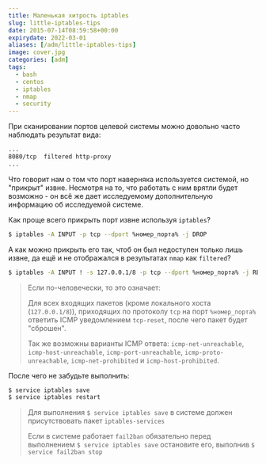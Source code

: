 ```yaml
---
title: Маленькая хитрость iptables
slug: little-iptables-tips
date: 2015-07-14T08:59:58+00:00
expirydate: 2022-03-01
aliases: [/adm/little-iptables-tips]
image: cover.jpg
categories: [adm]
tags:
  - bash
  - centos
  - iptables
  - nmap
  - security
---
```


При сканировании портов целевой системы можно довольно часто наблюдать результат вида:

```bash
...
8080/tcp  filtered http-proxy
...
```

Что говорит нам о том что порт наверняка используется системой, но "прикрыт" извне. Несмотря на то, что работать с ним врятли будет возможно - он всё же дает исследуемому дополнительную информацию об исследуемой системе.

Как проще всего прикрыть порт извне используя `iptables`?

```bash
$ iptables -A INPUT -p tcp --dport %номер_порта% -j DROP
```

А как можно прикрыть его так, чтоб он был недоступен только лишь извне, да ещё и не отображался в результатах `nmap` как `filtered`?

```bash
$ iptables -A INPUT ! -s 127.0.0.1/8 -p tcp --dport %номер_порта% -j REJECT --reject-with tcp-reset
```

> Если по-человечески, то это означает:
>
> Для всех входящих пакетов (кроме локального хоста (`127.0.0.1/8`)), приходящих по протоколу `tcp` на порт `%номер_порта%` ответить ICMP уведомлением `tcp-reset`, после чего пакет будет "сброшен".
>
> Так же возможны варианты ICMP ответа: `icmp-net-unreachable`, `icmp-host-unreachable`, `icmp-port-unreachable`, `icmp-proto-unreachable`, `icmp-net-prohibited` и `icmp-host-prohibited`.

После чего не забудьте выполнить:

```bash
$ service iptables save
$ service iptables restart
```

> Для выполнения `$ service iptables save` в системе должен присутствовать пакет `iptables-services`
>
> Если в системе работает `fail2ban` обязательно перед выполнением `$ service iptables save` остановите его, выполнив `$ service fail2ban stop`
